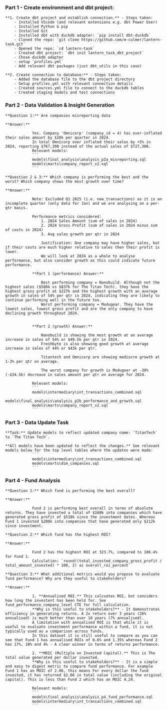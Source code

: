 ### Part 1 - Create environment and dbt project:

    **1. Create dbt project and establish connection.** - Steps taken:
        - Installed VScode (and relevant extensions e.g. dbt Power User)
        - Installed Python & pip
        - Installed Git
        - Installed dbt with duckdb adapter: `pip install dbt-duckdb`
        - Cloned the repo: `git clone https://github.com/m-culmer/lantern-task.git`
        - Opened the repo: `cd lantern-task`
        - Created dbt project: `dbt init lantern_task_dbt_project`
        - Chose duckdb adapter
        - setup `profiles.yml`
        - Add relevant dbt packages (just dbt_utils in this case)

    **2. Create connection to database:** - Steps taken:
        - Added the database file to the dbt project directory
        - Setup profiles.yml with relevant connection details
        - Created sources.yml file to connect to the duckdb tables
        - Created staging models and test connections

### Part 2 - Data Validation & Insight Generation

    **Question 1:** Are companies misreporting data

    **Answer:** 
                
                Yes. Company 'Omnicorp' (company_id = 4) has over-inflated their sales amount by $10k per quarter in 2024. 
                In total Omnicorp over inflated their sales by +5% in 2024, reporting $767,300 instead of the actual sales of $727,300.  
                Relevant models: 
                ``` 
                models\final_analysis\analysis_p2a_misreporting.sql 
                models\marts\company_report_v2.sql 
                ```

    **Question 2 & 3:** Which company is performing the best and the worst? Which company shows the most growth over time?

    **Answer:**   
    
                Note: Excluded Q1 2025 (i.e. new_transactions) as it is an incomplete quarter (only data for Jan) and we are analysing on a per-qtr basis.

                Performance metrics considered:
                    1. 2024 Sales Amount (sum of sales in 2024)
                    2. 2024 Gross Profit (sum of sales in 2024 minus sum of costs in 2024)
                    3. Avg sales growth per qtr in 2024

                    Justification: One company may have higher sales, but if their costs are much higher relative to sales then their profit is lower. 
                    We will look at 2024 as a whole to analyse performance, but also consider growth as this could indicate future performance. 

                **Part 1 (performance) Answer:**

                    Best performing company = Nanobuild. Although not the highest sales ($580k vs $837k for The Titan Tech), they have the highest gross profit at $227k and the highest growth with an average growth in sales of 54% per qtr in 2024, indicating they are likely to continue performing well in the future too.  
                    Worst performing company = Modugear. They have the lowest sales, lowest gross profit and are the only company to have declining growth throughout 2024.


                **Part 2 (growth) Answer:**

                    Nanobuild is showing the most growth at an average increase in sales of 54% or $49.5k per qtr in 2024.
                    Freshbyte is also showing good growth at average increase in sales of 44% or $43k per qtr.

                    Titantech and Omnicorp are showing mediocre growth at 1-3% per qtr on average. 

                    The worst company for growth is Modugear at -30% (-$34.5k) decrease in sales amount per qtr on average for 2024. 

                Relevant models: 
                ``` 
                models\intermediary\int_transactions_combined.sql 
                models\final_analysis\analysis_p2b_performance_and_growth.sql 
                models\marts\company_report_v2.sql 
                ```

### Part 3 - Data Update Task

    **Task:** Update models to reflect updated company name: `TitanTech` to `The Titan Tech`.

    **All models have been updated to reflect the changes.** See relevant models below for the top level tables where the updates were made:
                ``` 
                models\intermediary\int_transactions_combined.sql 
                models\marts\dim_companies.sql 
                ```

### Part 4 - Fund Analysis

    **Question 1:** Which fund is performing the best overall?

    **Answer:** 
                
                Fund 2 is performing best overall in terms of absolute returns. They have invested a total of $160k into companies which have generated gross profit of $518k since the investment dates. Whereas Fund 1 invested $200k into companies that have generated only $212k since investment. 

    **Question 2:** Which fund has the highest ROI?

    **Answer:** 
    
                Fund 2 has the highest ROI at 323.7%, compared to 106.4% for Fund 1.
                Calculation: `round((total_invested_company_gross_profit / total_amount_invested) * 100, 2) as overall_roi_percent`

    **Question 3:** What additional metrics would you propose to evaluate fund performance? Why are they useful to stakeholders?

    **Answer:** 
    
                1. **Annualised ROI.** This calcuates ROI, but considers how long the investent has been held for. See fund_performance_company_level CTE for full calculation. 
                **Why is this useful to stakeholders?** - It demonstrates efficiency in generating returns. A 2x return over 3 years (26% annualised) is much better than over 10 years (7% annualised).
                A limitation with annualised ROI is that while it is useful to evaluate investment performance within a fund, it is not typically used as a comparison across funds.
                In this dataset it is still useful to compare as you can see that Fund 1 has annualised ROIs of 0.6% and 1.35% whereas Fund 2 has 17%, 10% and 4% - A clear winner in terms of returns performance. 

                2. **MOIC (Multiple on Invested Capital).** This is The total value generated per dollar invested.
                **Why is this useful to stakeholders?** - It is a simple and easy to digest metric to compare fund performance. For example Fund 1 has an MOIC of 2.06, this means For every dollar the fund invested, it has returned $2.06 in total value (including the original capital). This is less than Fund 2 which has an MOIC 4.24.

                Relevant models: 
                ``` 
                models\final_analysis\analysis_p4_fund_performance.sql 
                models\intermediary\int_transactions_combined.sql 
                ```